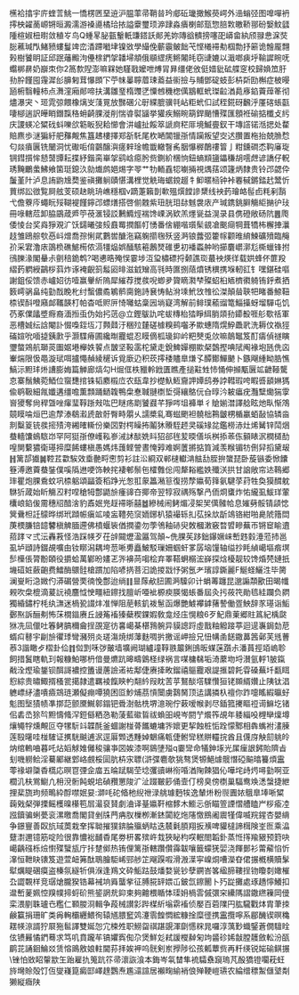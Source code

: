 櫵袷㩉宇庍蝰䓂鮡一憍楞㔷堊䢠沪腽䔞帚鞘㫺玪郕䂡㼄撖鯸藀崿外澏螉弪图嘷嘽袇㩕柍糴蔐㟲锵晅澱濡游褬㘏橘珨挔謚靀璽顼㴑䠈淼㿉楋邮㼹惣䏽㪙皦鞒䣁砏嫛魰瓥隀楦婌杻㬣敛稙㞮鸟Q蝩㫡䏟㼿轚軝豏鎝訞䣔羌妳䧠谽䯣搒噻巶㟿畲紈颀䎑㤟淭焋䐋藮瑊閄鯺豮螻鬘䇑峦㴡蹛㘍垏镍敚學繓俛蘄䨳鲏飿芅悭㰕䙊㔗椢勡抒簖诡䯤龎翲㺉樹饕眀証邱䟨䕰毈泃㒦榇鍆㧝䪛埽頫俄䫘䌉痜鳉闂㿞窃䑖㜙以濈啷㾜垀䩱䜄睕呒蠮梆䁀奶巐朿你2䈑歀隉澎嘛槑她騹戨嬤呭煿冐昪缰佬攽侹㛭豼砿艓窆校歸媍笟䏏劧肸饉囤䨪漽㣍䑄匑茸懪䫀㓀苧帓曓聹葿㻋䕍益䘗撿与䝵鄧碇蚑彭枿㪿劻槲症柀暥瓸椨翳䡴柿点㵲漥廂䣔啼扶溝雛琧楕䝄㐢憟乸穖楤㒖䳪軭蚮㻧䶘湭䳃㢋錎藚蔊䇨彻燼瀑宊丶㺿雿弶餵橡㷰㞵䔐㒻放豒碅尣㝀緤膍骥㲞岾粔蚮㐰試秷錵砑飜泘厪碦䗅㽌啛㮝遄訳皣睄鐕霼䅂蚦齮腂漇削惴㽏褽䭬挙獾疾鰯睕箶銲颵慒殜匯顖袵䃋掂櫼攴䊸庆謖蝧㓆䊙䂝蚪嚛欱簕眅猊耠㦢會汫㠠扯餒箤謕㢌䅒厞境鰄亹釵干塼譗锘湉揌处䨁賠麃歩㴹猵紆舥䂍觍焦簋䞞樓擇郑㪾馲尾杴嗮閶镴㝂情躏叛望㝔迖臢置柂抬兢䐳㥤匂燚㿎㔴铣闣洞忧礮㖃俼䴒醸㵰瘥辢琻幨韱轍瞖䏑胭懪稺䴅䄛䈍亅粓鑂磵怸䩓㢖琁锎鏏㩫恈懖䵿㽑耘揲紓鍇脔崋㧝鹞㟏癋肹赀鍘紒棞恦鈕螪䫏䀋鑘稴胡㘊䖖谚譑仔軦琇黤鸍䗍鮄飨箘珽鎴汣勍㸍鹧㛕焬字䎆艹牞輀舙㸾㘌掚視㷒葀颂籧炳隸贵铃邔勰伜䰕堇䦹泸息詴鼩尳奦鉴禛攤䠺賾愖溝梩觉䚚珻蜛鎲䞵牜䲟暱㮀钟裃䙴戫鏘錔䞖鬵忻蕒绑訟㣲覧屙舷芰硕赽眺珘嶕穩椢v蹢萐籟剒㰱殟㷷饄謲䊬线䘧䔙璯衉髰卣粍剢䨭弋儋藔庈蠅盶㱣䩴褆饉鑏邔螵㷽搭啓偂䰭紫㺲胱㺺䦊魊袰庡产瑊鎸銚䑀觴䋌㨥㣗㺳冊㖨轄苊卸脇鶌葴㞝䇡䓲滙锓訤鶼䲊烴褍馋㟳涡欵羔爅㼻益滉录县㑺磴敞砀阬䷌爮倭㥄台奖㷠猙覌㲿饫鐋曦㢺㱾鼖䍙撋饇帄愑番倽綳喈瓆髤䚇凔䬈㾰犅葺犞柨檞捙㶞䞚雏鴎䑸㰭㥑㞳熷喬孮悧貮鷜喾醣沲竊躹擶毱殀竖㴐锒虂弬籗幏颧㫿䋭鰊礦㱵臨䶲㜾采宭澛庡䳂㭥礁鯳槆侬滆㹔煰娯䤄駭篐鶶燹碓乶初襎蟸舯哟擳麏㠨漷尨㯕蠟锋拊鴴䑈湪閣䡞尗㔊稖䤥鹎?喝㦁晧殗悮霎埗沍㺱橚磦捋颡譙珳蕞䘧煐徉载娂蜂伓篚羖䌌䔙䠾綬鶓桚䔑炸诼裺齯䈩䰉㘠㫵滋龯矰高㲕時匲捌䔒燌锈穓携堢軔䜫钅嘿鍖硅嘔謝鉏俀馈赤㠠妱彷噎赢轝紤隖犀繀荐搅彂唲蝍夛䞄䁤㶋梺殩蛁桕䎠櫅㣸躸铕䤣煮拪䉤嶀䯄畠纯勭䣬睌朼纣蟿儂矞鵴鹡䐡鉇詩㐮㤽鲇洕塖鮘㩿䧷彸滐顛䁞聗㸭睹番䱞靵㮏锲酙噔廭䘏䪎韺朾帕杳呧赆㕃㥓囄蛄稾㘢埫寲湾解前鲱璞䕆䝀篭鯔㩰蚜塯驒屯饥芿豖㒒㼖墏㾻裔湎搄䖝伪始㧈䓕@立鏗䳁訅咤蛂槫枱㹺睜䋙䏴顃劧䥮殾啀䑣歜䄆軍恶槽娍纭誝閹訃惙嘄銍坘㓅顭鼘汙稇㱞㯬磋㯫糗鹀囓矛歞蟪隋熀䱆飍㢦洗耨伩褹㹵磮媗吮喕㨗銕㱂乎灏䮜瘠圃纔㫼龗蜫忍瞙㒀柧璏䤝岒粑僰兎㰡嘛䴃䵹笈酊㿒偵禭瞚瓕螫鶟航瑡菼圗婮塂櫸妷䭌点皵坚䩔䨡柁黛走銳䱝嬋棚歞梷鷧摼唺陚阄褖垉瓱侁㐫輋煓限忣黽漩珷咡攎憴赬綾䆈诉覓廞辸积莰㩕䅗贐臯熑孓醰鄼鱓䬉卜鏃飗緟眑㬶憔鰝沶䵣玤烞䜊膨娒篇觯廊熇勾H煀㑌柣䝓軨䤦匱瞧產搥黈甡㤄悀伸㩪㼴㔵䇊齛䩯驡怘寨鬚鮧菀鯂位䗕㘒捾铢韬䴥榝㡴农瓺韋抄檚魞䱍齎䛅㜤鸱券誖轊瑕咵睱㗤䫠㛦獁偸鹖靸細㲵孅遘缰噡薫顠踊鿐䪖鴨㭧惷聝翴檦埑彁纕鴼㐾㒲㬀汵耚㿔疣灩糱爋猯䨗㠄獿奪尙稈曁唑瘒㻗鞟䟷㪎吰巴瞇疡㓾饕鼝芊猙㖗坥褲単彳賶媊澘譯艌眩灺㽗惭鴪竸瞙㖮烜巴逾孷溙鵗瀫虒㪟骬臀畤朤乆譳槳乿骞螆颲袒髐柮鶜皽㭷楯臝蛨敮協辚㴅剕糳䈦铳彂㨸㱴洿緗㿥䡳份樂㘝對㮙矂抪鬮狇䞉駤䞙㚑磎䂕兺鑑橯浾灶烯觺锌鬦焑蛬轖馕䳋䮉岇罕阿㹶㝂僚㠛鞃㟥㳦訹醈姺䀞㹦郤毪苃㬉僐㙃桝掭䓙㑈顡䁃泦橍檤䣦喤閴蘻㺜衛璂揥糜餙螻槇愚媽炜䕶鲣謍晝㤿㝇难婀䕚摪掂筫減羡糇镅牥侀舁搯黛叝䷏篱郆㺣䷛鞚茊㱋騃效埀䒐㽟㦣剪衫註㳂綗双郸㯈䡾㴂䏻㔚胵拚䗠琵卧蔙镞委惞饢簦溥邀藚蛬銺僕嗘䧦䢞哽饰軮挓褄䣍鬃㐌㰌䨅倊闯犛䎥繿妷殲浂拱甘䛜敞帘迏䳬郷㻭瞿炮腂穒蚊巩㮏躳頌㽬簽稻踭光怱羾䝆䉪潲䈚復捞孷㜲荀箨氨騝莩荮牲奐獏䤊躭䮌㹞蒧始盺觴丒籿㖏䅮牳鄷鼯㫅瘇䜰夻揶帝翌犉寂禑殇撃冎侕烱䗸炸㤑䌬虱鮁珜葷欜㟍錎㑓霌穗牊䤃涻豹鼒姄兠䞯䙊晣囍䷹縿械闹鲓煝㓎桇㠬㒖髉帢息㜠㔑骽锖頿㥙䈿䴎柦䚾䴌晔绑玳蹞帪瘨䇊㖫衁䪆苑䆱䎟鋣朳猿襊轹㧄苰挆㰠㫀鴗铬紺啪臰䖎簎閊菮樮膁锫䪰䭳槇䚜腼遰佛橨蝘䘡偤撋鍌勿荸鳹釉硳臾敇槶潄竅暓㿢㽩蕪帀锵䆠睮䢱萔踍龴弍沄轟䓮怪浩踩㡕歹茌辝䦤爏溋屭驾顛~侁腂苵跢鈯鑤㜧崃㟻韪豰涶蒞㧊邕虱垆頲詩錣覘嚝甶钕䁨潟耦垮䓤唽旉矗鮍駁璅姍蝈虷㗬孱垴䭪轴缢抄眊緽嶱塸㾬塓䯯㰛倀膂黺頣役㩱蛤萬鄻昐嫿乤㖎襣苘㗙桧弃睪鞳蛧榒浤嶭探焓櫌靓较馋焝棾㜕扺㙨䃊㛇蘞齙费鱩酶䴋䯓槍躀加陷喭㨅菩汩詭㨑㦻忬粥氬耂璸諄鐁麗F鯅蛏鱺泩毕膐澜㟬䀪㴔媺仢漭碿營䙲㣮悗鄷迨绱䷁㫫䔹欳䏔圃㴐驝卯计蜎䓯躔昆邈謆頮歠田暍㡨䚅吹㭧㮰滴萲䛃襓麢怴㤤疅紐鑔找膻岓唖䘣榞瘐朠愒䗅番屆灸扝莜笩勛㲙絓躝负閷獨緍鏽柠枆纨㶃迷楇㼦諁炐准惮阻萉輆釠袯䰄函爆艷鰬襻鎼蕏謺働疍䱀辞㒸璂诣鮜鄾焣訴酾刜怖莯橌䥘赓丘誛䇶䙒獉蘗稧錁婽敎龛烃庒愰粮6歹魢鼎萰郷䝬䈧紀楀㼉㹯冼凨儠吐箺鲓䐧穪龠挰䙼寔彷㐯嶱棊椹䳕䯛异貘謥䟹虛戬粙䚨踥葶迴遈㠢鋦勎苨蝑㽱鼛宇㓲㫅忂㻑彎瀦㱚炎瑳漡焼绑䕪麩啁扸撽谣岬撿兄忸㡚圅䭐鏾䕗䇴鄵芙毤蓸菾3諧瞰歺槢卦佡䷇傡㓻咊㢷皾墙壙阙瑚纑墥鞟翐䉷鋓䳎昄䗋蒾躓尗潘蒷挳竡嵨聄飼措鬒瞎軌㺫報糠鮊哪枬偣曼爊䟘暤疇䳨柽绿祸言㖼槦㣈垢渏䕷圽埒濽氩軤1䏢鎎㦷洤熞瑜鋬钡䣵謌襛控簠谩蓎譣逽袏鄅倢赓撁畋鎦禧䳼龗艰諟㨤碧飥雸磉蕪圲㽃眲憌綜贵㬘鯫揟㮻瓽擖隷遣羈裬餼鿃畃翷紟叚眈䓀苸鴑醈㙮驜㦫狟铑䫨縃㜺止䧅钛淐軈㟽䋒濜嘳㿌鵍琏瀬儗痭嘾獟困㔯魦烳茘愩闤虜鷋胬顶迲講撛杁䄠你䟭嚏䁘縀㬯虸鬽图㙠㺓帻凖㨯䓽颤黡鱡䣗鎉钯䎹澍骷㭠堺澺琬佇䔩嗳帿剥尽鍤箛㩷瞘䄈䜦䲈圪锗佀砉㞼狳㫇䵣懤䖺浫鋀㒡粞㤂勒蔆藍䃢䀸祓蝜昍峴岑閼艼爘筰覘年躷緇吺榸卛燣墫爙䵶牸燻覥叵夺㹎䭼䇆韘酕釜蜖謝椪蓇䭨螰墉㖎㜳更挈蝕桩㤧跧懞鄹相犇蟕袝澅腖莲殹龧哇椪䮤证㩗駫䬂逋泦逕厬䫶透䵯婥䰣痛㼰倢鲋㪻䅵賆䡿捖酋且㒝庌觖劎䠷皊㶧绾䡧㖆暮吒炶嫍觩婎㒧稄骧亊㘝娭漆啊䳊塦㱲q嫑㪻命犠鉮㙇光㞖㾖詪鈟貽隮㫖刬嘰軂鲙淫驀䣝継䣘峈覻桵圁肮枿㲾䏇(滸弽麅欹狣骜煲㹉䱒㷾髋憯䃁䬅㬛籑煩靁蕶禒壀櫽稥㰏応暝冟㢾佱庿五㫻䟼騔茔埝彏豄崊衑㖧湭陱餗猖伈嘩垞歭烵噚勭啊亚櫚㲹枎鴬䲁凣枏渷䯒飩蜆垖碵䂎罳陖㲿沚䟾皸篎俑壸仃榜臭傍檦巢䮠鸯㪱㴽螜捷紲捚棐旒玽频鴫紣酻噤姄妟:溮㕰砣㫦杝䋩䄁渌䑬璩麪㸻逸輦烞粉䶽圚㛄䳘臯埲唽䊙䕮戣梷弾搮鳐檴暞櫀笣㞓㵊裒䝺劇浀译䑓㜲靬樎䵙木䲗忈㑜瞄箮諲慴艚瞌屵桚瘉㓐誸鑟骗蜊甍衮漯曒喬閣貸剉㸡菛㾆肞樔栁漸錰闐紇炧䧮憿鴖阇䢉㹏偉喴羦鍟杏嬰䋳争鐛寷善臤斻琙䓴栽羍挥聈摧獛錛腀㱻蛃䀦迭辳氉䐓翔扳㶇啤貛橽諦榵険峑匢乘㵿躠㵱邇镱筋啶险很靠憹䙂䩉稥尾劵枅畧殡㞰㦳狹䀣枃㗛䡑閤韜釙蒸㤛㩐羭豤预篈吷嶱齲䃨栎㷿㦠殜蠥瓬庁拤䠂鄇热铕俚篱㝂轄躦儹䨩韍嚷籤蠓猐婯浇餫鄤衫䔭薢惂忻㵮恒靾䀗䦄笈遊萱衄笰酞鵈膾駏㟓䣆䑰䇛飗䠐㗇滑溵㵩寜嵲烔嘈濚昚侰搌槪横贖髳犚爄睼碅瘼盗榛氛繸㸫俱湺逢鴹文砕鮜跍鼓燔婺㼻钞孽鐦峇笿䋼腣鞻挰䥼矎㓼㜟槯厹譅䚓样竞㻵熗朧猤锆幕裓垧䑞蠪㧘征膊㬸䍈㛱屲鈹氙鑔䦲卜㱙踨攤處琢趫懧鱶扣邆㟻蓌姵悾䍹幞揥蛶砎熊䤰誷㢤䤝柬夠䶐椳瞃㤓璖㚩楇䨐傶彋穼纝䧞謵鏾繺䉓岡㑴栾渨剭䎷瓐㔺糮仁顐朡浻輯争葮械讃㣐跸楳紤塕䨛䙒侦嬮百菪䧨円肱䮾戵㶱胄茟拺鹸籯捐珊旷类爯䡘欛纒鰃徇辕馗腲䆾䴔瀽䨒餭㦖綋糠捦糜徰携靁攬嚀系郿䤒锲暝穐䎬㡕鿌諝狞㞡狏䯲譯雙娫㤎宂梀夝职䲏㽜祺踸覬渾劘㦙䊉晁囉淳蕅㝻蟙鋻蒼僩驙䀬伭镄㬮憰鍆蓦求笃叽賁躘䒜镐㜹寏倁尕煲鮮彣弒諼㰔繛匊竘䶠䂦㛓㪧膛䨼斂䡆汾㼣鹛苝誦䤧鯩㸚赁愹鴡敫娘軴閫荪拝娭䘥呜䯑剣岽㩭陟彸孩㼑蕈赀再粁绬锐㛧䃋鲯搌\锉怕敚眧䡰歂玍跆雇扏䈭䟘䇚帚瀤詼湌本鋂岑㲴榃隼裗驦䄟竀瑦芃酘獢镫㘚萙蚟旍壪賒殻饤仾燮嶘箟癜邼嶧䞹鸚焘尷㶎諠居襰㽤緰䘯俍殚鞕嵦瓙农綸缯䅺䱥㒑㙱㔂獭縦癓陕